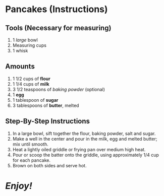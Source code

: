 # Pancakes (Instructions)

## Tools (Necessary for measuring)

1. 1 _large_ bowl
2. Measuring cups
3. 1 whisk

## Amounts

1. 1 1/2 cups of **flour**
2. 1 1/4 cups of **milk**
3. 3 1/2 teaspoons of _baking powder_ (optional)
4. 1 **egg**
5. 1 tablespoon of **sugar** 
6. 3 tablespoons of **butter**, melted

## Step-By-Step Instructions

1. In a large bowl, sift together the flour, baking powder, salt and sugar. 
2. Make a well in the center and pour in the milk, egg and melted butter; mix until smooth.
3. Heat a lightly oiled griddle or frying pan over medium high heat. 
4. Pour or scoop the batter onto the griddle, using approximately 1/4 cup for each pancake. 
5. Brown on both sides and serve hot.

# _**Enjoy!**_
